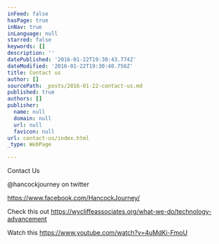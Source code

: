 ```yaml
---
inFeed: false
hasPage: true
inNav: true
inLanguage: null
starred: false
keywords: []
description: ''
datePublished: '2016-01-22T19:30:43.774Z'
dateModified: '2016-01-22T19:30:40.756Z'
title: Contact us
author: []
sourcePath: _posts/2016-01-22-contact-us.md
published: true
authors: []
publisher:
  name: null
  domain: null
  url: null
  favicon: null
url: contact-us/index.html
_type: WebPage

---
```

Contact Us

@hancockjourney on twitter

https://www.facebook.com/HancockJourney/ 

Check this out   https://wycliffeassociates.org/what-we-do/technology-advancement

Watch this   https://www.youtube.com/watch?v=4uMdKi-FmoU